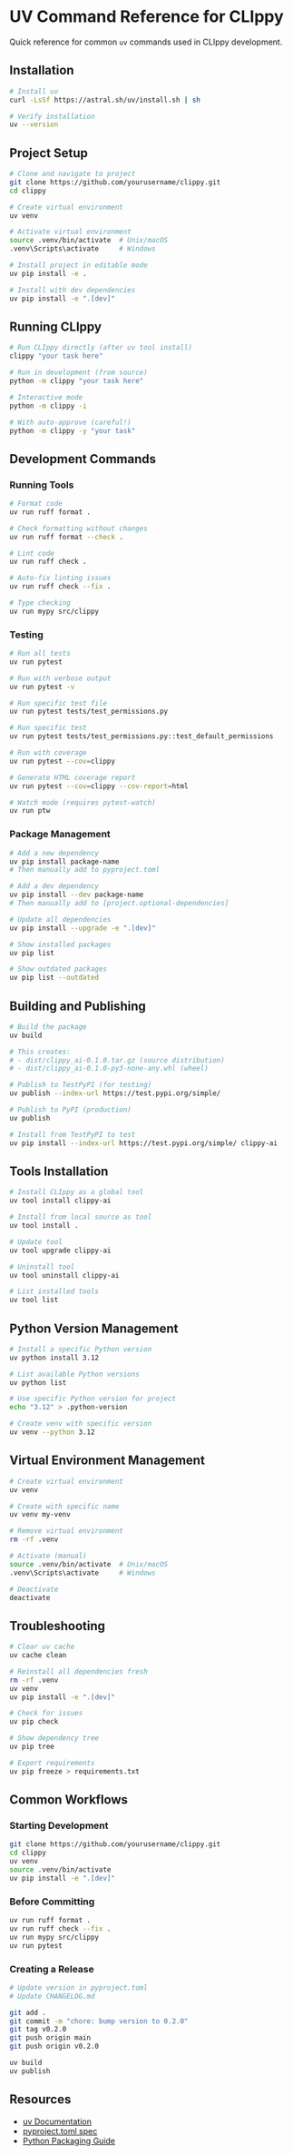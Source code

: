 # UV Command Reference for CLIppy

Quick reference for common `uv` commands used in CLIppy development.

## Installation

```bash
# Install uv
curl -LsSf https://astral.sh/uv/install.sh | sh

# Verify installation
uv --version
```

## Project Setup

```bash
# Clone and navigate to project
git clone https://github.com/yourusername/clippy.git
cd clippy

# Create virtual environment
uv venv

# Activate virtual environment
source .venv/bin/activate  # Unix/macOS
.venv\Scripts\activate     # Windows

# Install project in editable mode
uv pip install -e .

# Install with dev dependencies
uv pip install -e ".[dev]"
```

## Running CLIppy

```bash
# Run CLIppy directly (after uv tool install)
clippy "your task here"

# Run in development (from source)
python -m clippy "your task here"

# Interactive mode
python -m clippy -i

# With auto-approve (careful!)
python -m clippy -y "your task"
```

## Development Commands

### Running Tools

```bash
# Format code
uv run ruff format .

# Check formatting without changes
uv run ruff format --check .

# Lint code
uv run ruff check .

# Auto-fix linting issues
uv run ruff check --fix .

# Type checking
uv run mypy src/clippy
```

### Testing

```bash
# Run all tests
uv run pytest

# Run with verbose output
uv run pytest -v

# Run specific test file
uv run pytest tests/test_permissions.py

# Run specific test
uv run pytest tests/test_permissions.py::test_default_permissions

# Run with coverage
uv run pytest --cov=clippy

# Generate HTML coverage report
uv run pytest --cov=clippy --cov-report=html

# Watch mode (requires pytest-watch)
uv run ptw
```

### Package Management

```bash
# Add a new dependency
uv pip install package-name
# Then manually add to pyproject.toml

# Add a dev dependency
uv pip install --dev package-name
# Then manually add to [project.optional-dependencies]

# Update all dependencies
uv pip install --upgrade -e ".[dev]"

# Show installed packages
uv pip list

# Show outdated packages
uv pip list --outdated
```

## Building and Publishing

```bash
# Build the package
uv build

# This creates:
# - dist/clippy_ai-0.1.0.tar.gz (source distribution)
# - dist/clippy_ai-0.1.0-py3-none-any.whl (wheel)

# Publish to TestPyPI (for testing)
uv publish --index-url https://test.pypi.org/simple/

# Publish to PyPI (production)
uv publish

# Install from TestPyPI to test
uv pip install --index-url https://test.pypi.org/simple/ clippy-ai
```

## Tools Installation

```bash
# Install CLIppy as a global tool
uv tool install clippy-ai

# Install from local source as tool
uv tool install .

# Update tool
uv tool upgrade clippy-ai

# Uninstall tool
uv tool uninstall clippy-ai

# List installed tools
uv tool list
```

## Python Version Management

```bash
# Install a specific Python version
uv python install 3.12

# List available Python versions
uv python list

# Use specific Python version for project
echo "3.12" > .python-version

# Create venv with specific version
uv venv --python 3.12
```

## Virtual Environment Management

```bash
# Create virtual environment
uv venv

# Create with specific name
uv venv my-venv

# Remove virtual environment
rm -rf .venv

# Activate (manual)
source .venv/bin/activate  # Unix/macOS
.venv\Scripts\activate     # Windows

# Deactivate
deactivate
```

## Troubleshooting

```bash
# Clear uv cache
uv cache clean

# Reinstall all dependencies fresh
rm -rf .venv
uv venv
uv pip install -e ".[dev]"

# Check for issues
uv pip check

# Show dependency tree
uv pip tree

# Export requirements
uv pip freeze > requirements.txt
```

## Common Workflows

### Starting Development

```bash
git clone https://github.com/yourusername/clippy.git
cd clippy
uv venv
source .venv/bin/activate
uv pip install -e ".[dev]"
```

### Before Committing

```bash
uv run ruff format .
uv run ruff check --fix .
uv run mypy src/clippy
uv run pytest
```

### Creating a Release

```bash
# Update version in pyproject.toml
# Update CHANGELOG.md

git add .
git commit -m "chore: bump version to 0.2.0"
git tag v0.2.0
git push origin main
git push origin v0.2.0

uv build
uv publish
```

## Resources

- [uv Documentation](https://github.com/astral-sh/uv)
- [pyproject.toml spec](https://packaging.python.org/en/latest/specifications/pyproject-toml/)
- [Python Packaging Guide](https://packaging.python.org/)

